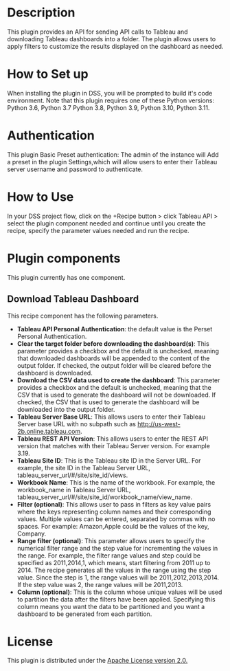# Description 
This plugin provides an API for sending API calls to Tableau and downloading Tableau dashboards into a folder. The plugin allows users to apply filters to customize the results displayed on the dashboard as needed. 

# How to Set up
When installing the plugin in DSS, you will be prompted to build it's code environment. Note that this plugin requires one of these Python versions:  Python 3.6, Python 3.7 Python 3.8, Python 3.9, Python 3.10, Python 3.11.

# Authentication
This plugin Basic Preset authentication: 
The admin of the instance will Add a preset in the plugin Settings,which will allow users to enter their Tableau server username and password to authenticate.

# How to Use
In your DSS project flow, click on the +Recipe button > click Tableau API > select the plugin component needed and continue until you create the recipe, specify the parameter values needed and run the recipe. 

# Plugin components
This plugin currently has one component.
## Download Tableau Dashboard 
This recipe component has the following parameters.
- **Tableau API Personal Authentication**: the default value is the Perset Personal Authentication.
- **Clear the target folder before downloading the dashboard(s)**: This parameter provides a checkbox and the default is unchecked, meaning that downloaded dashboards will be appended to the content of the output folder. If checked, the output folder will be cleared before the dashboard is downloaded.
- **Download the CSV data used to create the dashboard**: This parameter provides a checkbox and the default is unchecked, meaning that the CSV that is used to generate the dashboard will not be downloaded. If checked, the CSV that is used to generate the dashboard will be downloaded into the output folder.
- **Tableau Server Base URL**: This allows users to enter their Tableau Server base URL with no subpath such as http://us-west-2b.online.tableau.com.
- **Tableau REST API Version**: This allows users to enter the REST API version that matches with their Tableau Server version. For example 3.19.
- **Tableau Site ID**: This is the Tableau site ID in the Server URL. For example, the site ID in the Tableau Server URL, tableau_server_url/#/site/site_id/views. 
- **Workbook Name**: This is the name of the workbook. For example, the workbook_name in Tableau Server URL, tableau_server_url/#/site/site_id/workbook_name/view_name.
- **Filter (optional)**: This allows user to pass in filters as key value pairs where the keys representing column names and their corresponding values. Multiple values can be entered, separated by commas with no spaces. For example: Amazon,Apple could be the values of the key, Company. 
- **Range filter (optional)**: This parameter allows users to specify the numerical filter range and the step value for incrementing the values in the range. For example, the filter range values and step could be specified as 2011,2014,1, which means, start filtering from 2011 up to 2014. The recipe generates all the values in the range using the step value. Since the step is 1, the range values will be 2011,2012,2013,2014. If the step value was 2, the range values will be 2011,2013.
- **Column (optional)**: This is the column whose unique values will be used to partition the data after the filters have been applied. Specifying this column means you want the data to be partitioned and you want a dashboard to be generated from each partition.
# License
This plugin is distributed under the [Apache License version 2.0.](https://github.com/nfonsang/tableau-api/blob/main/LICENSE)
